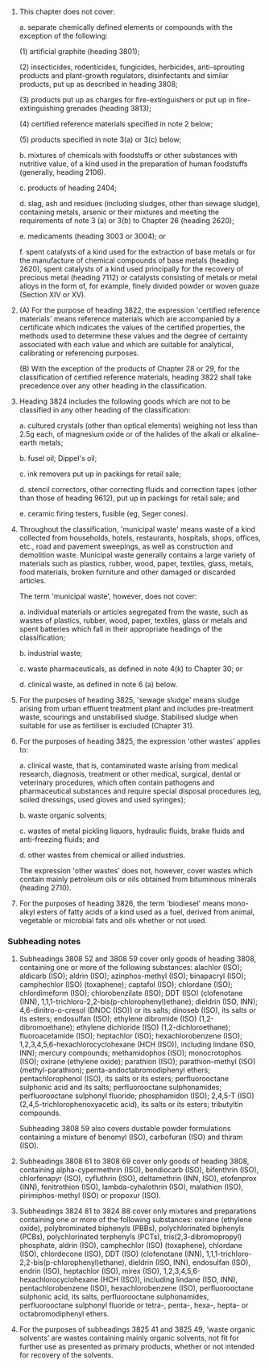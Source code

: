 1. This chapter does not cover:

    a. separate chemically defined elements or compounds with the exception of the following:
    
    (1) artificial graphite (heading 3801);
    
    (2) insecticides, rodenticides, fungicides, herbicides, anti-sprouting products and plant-growth regulators, disinfectants and similar products, put up as described in heading 3808;
    
    (3) products put up as charges for fire-extinguishers or put up in fire-extinguishing grenades (heading 3813);
    
    (4) certified reference materials specified in note 2 below;
    
    (5) products specified in note 3(a) or 3(c) below;

    b. mixtures of chemicals with foodstuffs or other substances with nutritive value, of a kind used in the preparation of human foodstuffs (generally, heading 2106).

    c. products of heading 2404;
    
    d. slag, ash and residues (including sludges, other than sewage sludge), containing metals, arsenic or their mixtures and meeting the requirements of note 3 (a) or 3(b) to Chapter 26 (heading 2620);
    
    e. medicaments (heading 3003 or 3004); or
    
    f. spent catalysts of a kind used for the extraction of base metals or for the manufacture of chemical compounds of base metals (heading 2620), spent catalysts of a kind used principally for the recovery of precious metal (heading 7112) or catalysts consisting of metals or metal alloys in the form of, for example, finely divided powder or woven guaze (Section XIV or XV).

2. (A) For the purpose of heading 3822, the expression 'certified reference materials' means reference materials which are accompanied by a certificate which indicates the values of the certified properties, the methods used to determine these values and the degree of certainty associated with each value and which are suitable for analytical, calibrating or referencing purposes.

    (B) With the exception of the products of Chapter 28 or 29, for the classification of certified reference materials, heading 3822 shall take precedence over any other heading in the classification.

3. Heading 3824 includes the following goods which are not to be classified in any other heading of the classification:

    a. cultured crystals (other than optical elements) weighing not less than 2.5g each, of magnesium oxide or of the halides of the alkali or alkaline-earth metals;
    
    b. fusel oil; Dippel's oil;
    
    c. ink removers put up in packings for retail sale;
    
    d. stencil correctors, other correcting fluids and correction tapes (other than those of heading 9612), put up in packings for retail sale; and
    
    e. ceramic firing testers, fusible (eg, Seger cones).

4. Throughout the classification, 'municipal waste' means waste of a kind collected from households, hotels, restaurants, hospitals, shops, offices, etc., road and pavement sweepings, as well as construction and demolition waste. Municipal waste generally contains a large variety of materials such as plastics, rubber, wood, paper, textiles, glass, metals, food materials, broken furniture and other damaged or discarded articles.

    The term 'municipal waste', however, does not cover:
    
    a. individual materials or articles segregated from the waste, such as wastes of plastics, rubber, wood, paper, textiles, glass or metals and spent batteries which fall in their appropriate headings of the classification;
    
    b. industrial waste;
    
    c. waste pharmaceuticals, as defined in note 4(k) to Chapter 30; or
    
    d. clinical waste, as defined in note 6 (a) below.

5. For the purposes of heading 3825, 'sewage sludge' means sludge arising from urban effluent treatment plant and includes pre-treatment waste, scourings and unstabilised sludge. Stabilised sludge when suitable for use as fertiliser is excluded (Chapter 31).

6. For the purposes of heading 3825, the expression 'other wastes' applies to:

    a. clinical waste, that is, contaminated waste arising from medical research, diagnosis, treatment or other medical, surgical, dental or veterinary procedures, which often contain pathogens and pharmaceutical substances and require special disposal procedures (eg, soiled dressings, used gloves and used syringes);
    
    b. waste organic solvents;
    
    c. wastes of metal pickling liquors, hydraulic fluids, brake fluids and anti-freezing fluids; and
    
    d. other wastes from chemical or allied industries.
    
    The expression 'other wastes' does not, however, cover wastes which contain mainly petroleum oils or oils obtained from bituminous minerals (heading 2710).
    
7. For the purposes of heading 3826, the term ‘biodiesel’ means mono-alkyl esters of fatty acids of a kind used as a fuel, derived from animal, vegetable or microbial fats and oils whether or not used.

### Subheading notes

1. Subheadings 3808 52 and 3808 59 cover only goods of heading 3808, containing one or more of the following substances: alachlor (ISO); aldicarb (ISO); aldrin (ISO); azinphos-methyl (ISO); binapacryl (ISO); camphechlor (ISO) (toxaphene); captafol (ISO); chlordane (ISO); chlordimeform (ISO); chlorobenzilate (ISO); DDT (ISO) (clofenotane (INN), 1,1,1-trichloro-2,2-bis(p-chlorophenyl)ethane); dieldrin (ISO, INN); 4,6-dinitro-o-cresol (DNOC (ISO)) or its salts; dinoseb (ISO), its salts or its esters; endosulfan (ISO); ethylene dibromide (ISO) (1,2-dibromoethane); ethylene dichloride (ISO) (1,2-dichloroethane); fluoroacetamide (ISO); heptachlor (ISO); hexachlorobenzene (ISO); 1,2,3,4,5,6-hexachlorocyclohexane (HCH (ISO)), including lindane (ISO, INN); mercury compounds; methamidophos (ISO); monocrotophos (ISO); oxirane (ethylene oxide); parathion (ISO); parathion-methyl (ISO) (methyl-parathion); penta-andoctabromodiphenyl ethers; pentachlorophenol (ISO), its salts or its esters; perfluorooctane sulphonic acid and its salts; perfluorooctane sulphonamides; perfluorooctane sulphonyl fluoride; phosphamidon (ISO); 2,4,5-T (ISO) (2,4,5-trichlorophenoxyacetic acid), its salts or its esters; tributyltin compounds.

    Subheading 3808 59 also covers dustable powder formulations containing a mixture of benomyl (ISO), carbofuran (ISO) and thiram (ISO).

2. Subheadings 3808 61 to 3808 69 cover only goods of heading 3808, containing alpha-cypermethrin (ISO), bendiocarb (ISO), bifenthrin (ISO), chlorfenapyr (ISO), cyfluthrin (ISO), deltamethrin (INN, ISO), etofenprox (INN), fenitrothion (ISO), lambda-cyhalothrin (ISO), malathion (ISO), pirimiphos-methyl (ISO) or propoxur (ISO).

3. Subheadings 3824 81 to 3824 88 cover only mixtures and preparations containing one or more of the following substances: oxirane (ethylene oxide), polybrominated biphenyls (PBBs), polychlorinated biphenyls (PCBs), polychlorinated terphenyls (PCTs), tris(2,3-dibromopropyl) phosphate, aldrin (ISO), camphechlor (ISO) (toxaphene), chlordane (ISO), chlordecone (ISO), DDT (ISO) (clofenotane (INN), 1,1,1-trichloro-2,2-bis(p-chlorophenyl)ethane), dieldrin (ISO, INN), endosulfan (ISO), endrin (ISO), heptachlor (ISO), mirex (ISO), 1,2,3,4,5,6-hexachlorocyclohexane (HCH (ISO)), including lindane (ISO, INN), pentachlorobenzene (ISO), hexachlorobenzene (ISO), perfluorooctane sulphonic acid, its salts,
perfluorooctane sulphonamides, perfluorooctane sulphonyl fluoride or tetra-, penta-, hexa-, hepta- or octabromodiphenyl ethers.

4. For the purposes of subheadings 3825 41 and 3825 49, ‘waste organic solvents’ are wastes containing mainly organic solvents, not fit for further use as presented as primary products, whether or not intended for recovery of the solvents.
